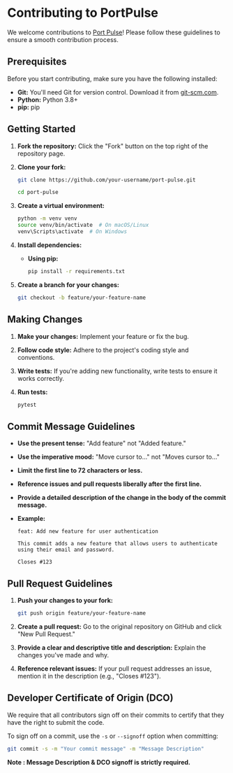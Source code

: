 # Contributing to PortPulse

We welcome contributions to [Port Pulse](https://github.com/OpenTechTools/port-pulse)! Please follow these guidelines to ensure a smooth contribution process.

## Prerequisites

Before you start contributing, make sure you have the following installed:

* **Git:** You'll need Git for version control. Download it from [git-scm.com](https://git-scm.com/downloads).
* **Python:** Python 3.8+
* **pip:** pip


## Getting Started

1.  **Fork the repository:** Click the "Fork" button on the top right of the repository page.
2.  **Clone your fork:**

    ```bash
    git clone https://github.com/your-username/port-pulse.git

    cd port-pulse
    ```

3.  **Create a virtual environment:**

    ```bash
    python -m venv venv
    source venv/bin/activate  # On macOS/Linux
    venv\Scripts\activate  # On Windows
    ```

4.  **Install dependencies:**

    * **Using pip:**

        ```bash
        pip install -r requirements.txt
        ```

5.  **Create a branch for your changes:**

    ```bash
    git checkout -b feature/your-feature-name
    ```

## Making Changes

1.  **Make your changes:** Implement your feature or fix the bug.
2.  **Follow code style:** Adhere to the project's coding style and conventions.
3.  **Write tests:** If you're adding new functionality, write tests to ensure it works correctly.
4.  **Run tests:**

    ```bash
    pytest
    ```


## Commit Message Guidelines

* **Use the present tense:** "Add feature" not "Added feature."
* **Use the imperative mood:** "Move cursor to..." not "Moves cursor to..."
* **Limit the first line to 72 characters or less.**
* **Reference issues and pull requests liberally after the first line.**
* **Provide a detailed description of the change in the body of the commit message.**
* **Example:**

    ```
    feat: Add new feature for user authentication

    This commit adds a new feature that allows users to authenticate
    using their email and password.

    Closes #123
    ```

## Pull Request Guidelines

1.  **Push your changes to your fork:**

    ```bash
    git push origin feature/your-feature-name
    ```

2.  **Create a pull request:** Go to the original repository on GitHub and click "New Pull Request."
3.  **Provide a clear and descriptive title and description:** Explain the changes you've made and why.
4.  **Reference relevant issues:** If your pull request addresses an issue, mention it in the description (e.g., "Closes #123").

## Developer Certificate of Origin (DCO)

We require that all contributors sign off on their commits to certify that they have the right to submit the code.

To sign off on a commit, use the `-s` or `--signoff` option when committing:

```bash
git commit -s -m "Your commit message" -m "Message Description"
```
**Note : Message Description & DCO signoff is strictly required.** 
